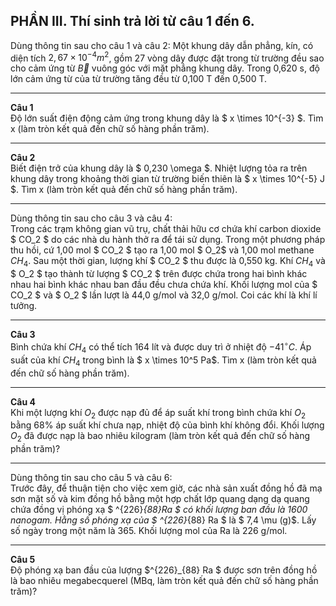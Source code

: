 ## PHẦN III.  Thí sinh trả lời từ câu 1 đến 6.

Dùng thông tin sau cho câu 1 và câu 2:  Một khung dây dẫn phẳng, kín, có diện tích $2{,}67 \times 10^{-4} {m}^2$, gồm 27 vòng dây được đặt trong từ trường đều sao cho cảm ứng từ $\vec{B}$ vuông góc với mặt phẳng khung dây. Trong 0,620 s, độ lớn cảm ứng từ của từ trường tăng đều từ 0,100 T đến 0,500 T.

---

**Câu 1**  
Độ lớn suất điện động cảm ứng trong khung dây là $ x \times 10^{-3} $. Tìm x (làm tròn kết quả đến chữ số hàng phần trăm).

---

**Câu 2**  
Biết điện trở của khung dây là $ 0,230 \omega $. Nhiệt lượng tỏa ra trên khung dây trong khoảng thời gian từ trường biến thiên là $ x \times 10^{-5} J $. Tìm x (làm tròn kết quả đến chữ số hàng phần trăm).

---

Dùng thông tin sau cho câu 3 và câu 4:  
Trong các trạm không gian vũ trụ, chất thải hữu cơ chứa khí carbon dioxide $ CO_2 $ do các nhà du hành thở ra để tái sử dụng. Trong một phương pháp thu hồi, cứ 1,00 mol $ CO_2 $ tạo ra 1,00 mol $ O_2$ và 1,00 mol methane $CH_4$. Sau một thời gian, lượng khí $ CO_2 $ thu được là 0,550 kg. Khí $CH_4$ và $ O_2 $ tạo thành từ lượng $ CO_2 $ trên được chứa trong hai bình khác nhau hai bình khác nhau ban đầu đều chưa chứa khí. Khối lượng mol của $ CO_2 $ và $ O_2 $ lần lượt là 44,0 g/mol và 32,0 g/mol. Coi các khí là khí lí tưởng.

---

**Câu 3**  
Bình chứa khí $CH_4$ có thể tích 164 lít và được duy trì ở nhiệt độ $-41^\circ C$. Áp suất của khí $CH_4$ trong bình là $ x \times 10^5 Pa$. Tìm x (làm tròn kết quả đến chữ số hàng phần trăm).

---

**Câu 4**  
Khi một lượng khí $O_2$ được nạp đủ để áp suất khí trong bình chứa khí $O_2$ bằng 68% áp suất khí chưa nạp, nhiệt độ của bình khí không đổi. Khối lượng $O_2$ đã được nạp là bao nhiêu kilogram (làm tròn kết quả đến chữ số hàng phần trăm)?

---

Dùng thông tin sau cho câu 5 và câu 6:  
Trước đây, để thuận tiện cho việc xem giờ, các nhà sản xuất đồng hồ đã mạ sơn mặt số và kim đồng hồ bằng một hợp chất lớp quang dạng dạ quang chứa đồng vị phóng xạ $ ^{226}_{88}Ra $ có khối lượng ban đầu là 1600 nanogam. Hằng số phóng xạ của $ ^{226}_{88} Ra $ là $ 7,4 \mu (g)$. Lấy số ngày trong một năm là 365. Khối lượng mol của Ra là 226 g/mol.

---

**Câu 5**  
Độ phóng xạ ban đầu của lượng $^{226}_{88} Ra $ được sơn trên đồng hồ là bao nhiêu megabecquerel (MBq, làm tròn kết quả đến chữ số hàng phần trăm)?
